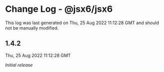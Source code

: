 # Change Log - @jsx6/jsx6

This log was last generated on Thu, 25 Aug 2022 11:12:28 GMT and should not be manually modified.

## 1.4.2
Thu, 25 Aug 2022 11:12:28 GMT

_Initial release_

